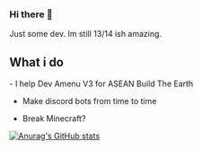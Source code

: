 ### Hi there 👋
Just some dev. Im still 13/14 ish amazing.
<h2> What i do </h2>
 - I help Dev Amenu V3 for ASEAN Build The Earth
 
 - Make discord bots from time to time
 
 - Break Minecraft?


[![Anurag's GitHub stats](https://github-readme-stats.vercel.app/api?username=StoneMcYT)](https://github.com/anuraghazra/github-readme-stats)
